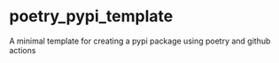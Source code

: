 # poetry_pypi_template
A minimal template for creating a pypi package using poetry and github actions
